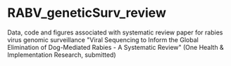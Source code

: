 # RABV_geneticSurv_review  

Data, code and figures associated with systematic review paper for rabies virus genomic surveillance "Viral Sequencing to Inform the Global Elimination of Dog-Mediated Rabies - A Systematic Review" (One Health & Implementation Research, submitted)
